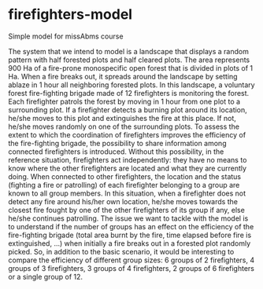 # firefighters-model
Simple model for missAbms course

The system that we intend to model is a landscape that displays a random pattern with half forested plots and half cleared plots. The area represents 900 Ha of a fire-prone monospecific open forest that is divided in plots of 1 Ha. When a fire breaks out, it spreads around the landscape by setting ablaze in 1 hour all neighboring forested plots. 
In this landscape, a voluntary forest fire-fighting brigade made of 12 firefighters is monitoring the forest. Each firefighter patrols the forest by moving in 1 hour from one plot to a surrounding plot. If a firefighter detects a burning plot around its location, he/she moves to this plot and extinguishes the fire at this place. If not, he/she moves randomly on one of the surrounding plots.
To assess the extent to which the coordination of firefighters improves the efficiency of the fire-fighting brigade, the possibility to share information among connected firefighters is introduced. Without this possibility, in the reference situation, firefighters act independently: they have no means to know where the other firefighters are located and what they are currently doing. When connected to other firefighters, the location and the status (fighting a fire or patrolling) of each firefighter belonging to a group are known to all group members. In this situation, when a firefighter does not detect any fire around his/her own location, he/she moves towards the closest fire fought by one of the other firefighters of its group if any, else he/she continues patrolling. 
The issue we want to tackle with the model is to understand if the number of groups has an effect on the efficiency of the fire-fighting brigade (total area burnt by the fire, time elapsed before fire is extinguished, ...) when initially a fire breaks out in a forested plot randomly picked.  So, in addition to the basic scenario, it would be interesting to compare the efficiency of different group sizes: 6 groups of 2 firefighters, 4 groups of 3 firefighters,  3 groups of 4 firefighters, 2 groups of 6 firefighters or a single group of 12.
